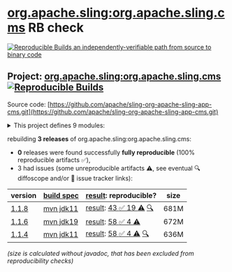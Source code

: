 [org.apache.sling:org.apache.sling.cms](https://central.sonatype.com/artifact/org.apache.sling/org.apache.sling.cms/versions) RB check
=======

[![Reproducible Builds](https://reproducible-builds.org/images/logos/rb.svg) an independently-verifiable path from source to binary code](https://reproducible-builds.org/)

## Project: [org.apache.sling:org.apache.sling.cms](https://central.sonatype.com/artifact/org.apache.sling/org.apache.sling.cms/versions) [![Reproducible Builds](https://img.shields.io/endpoint?url=https://raw.githubusercontent.com/jvm-repo-rebuild/reproducible-central/master/content/org/apache/sling/org.apache.sling.cms/badge.json)](https://github.com/jvm-repo-rebuild/reproducible-central/blob/master/content/org/apache/sling/org.apache.sling.cms/README.md)

Source code: [https://github.com/apache/sling-org-apache-sling-app-cms.git](https://github.com/apache/sling-org-apache-sling-app-cms.git)

<details><summary>This project defines 9 modules:</summary>

* [org.apache.sling:org.apache.sling.cms](https://central.sonatype.com/artifact/org.apache.sling/org.apache.sling.cms/overview)
* [org.apache.sling:org.apache.sling.cms.api](https://central.sonatype.com/artifact/org.apache.sling/org.apache.sling.cms.api/overview)
* [org.apache.sling:org.apache.sling.cms.archetype](https://central.sonatype.com/artifact/org.apache.sling/org.apache.sling.cms.archetype/overview)
* [org.apache.sling:org.apache.sling.cms.core](https://central.sonatype.com/artifact/org.apache.sling/org.apache.sling.cms.core/overview)
* [org.apache.sling:org.apache.sling.cms.feature](https://central.sonatype.com/artifact/org.apache.sling/org.apache.sling.cms.feature/overview)
* [org.apache.sling:org.apache.sling.cms.it](https://central.sonatype.com/artifact/org.apache.sling/org.apache.sling.cms.it/overview)
* [org.apache.sling:org.apache.sling.cms.login](https://central.sonatype.com/artifact/org.apache.sling/org.apache.sling.cms.login/overview)
* [org.apache.sling:org.apache.sling.cms.reference](https://central.sonatype.com/artifact/org.apache.sling/org.apache.sling.cms.reference/overview)
* [org.apache.sling:org.apache.sling.cms.ui](https://central.sonatype.com/artifact/org.apache.sling/org.apache.sling.cms.ui/overview)
</details>

rebuilding **3 releases** of org.apache.sling:org.apache.sling.cms:
- **0** releases were found successfully **fully reproducible** (100% reproducible artifacts :white_check_mark:),
- 3 had issues (some unreproducible artifacts :warning:, see eventual :mag: diffoscope and/or :memo: issue tracker links):

| version | [build spec](/BUILDSPEC.md) | [result](https://reproducible-builds.org/docs/jvm/): reproducible? | size |
| -- | --------- | ------ | -- |
| [1.1.8](https://central.sonatype.com/artifact/org.apache.sling/org.apache.sling.cms/1.1.8/pom) | [mvn jdk11](org.apache.sling.cms-1.1.8.buildspec) | [result](org.apache.sling.cms-1.1.8.buildinfo): [43 :white_check_mark:  19 :warning:](org.apache.sling.cms-1.1.8.buildcompare) [:mag:](org.apache.sling.cms-1.1.8.diffoscope) | 681M |
| [1.1.6](https://central.sonatype.com/artifact/org.apache.sling/org.apache.sling.cms/1.1.6/pom) | [mvn jdk19](org.apache.sling.cms-1.1.6.buildspec) | [result](org.apache.sling.cms-1.1.6.buildinfo): [58 :white_check_mark:  4 :warning:](org.apache.sling.cms-1.1.6.buildcompare) | 672M |
| [1.1.4](https://central.sonatype.com/artifact/org.apache.sling/org.apache.sling.cms/1.1.4/pom) | [mvn jdk11](org.apache.sling.cms-1.1.4.buildspec) | [result](org.apache.sling.cms-1.1.4.buildinfo): [58 :white_check_mark:  4 :warning:](org.apache.sling.cms-1.1.4.buildcompare) [:mag:](org.apache.sling.cms-1.1.4.diffoscope) | 636M |

<i>(size is calculated without javadoc, that has been excluded from reproducibility checks)</i>
